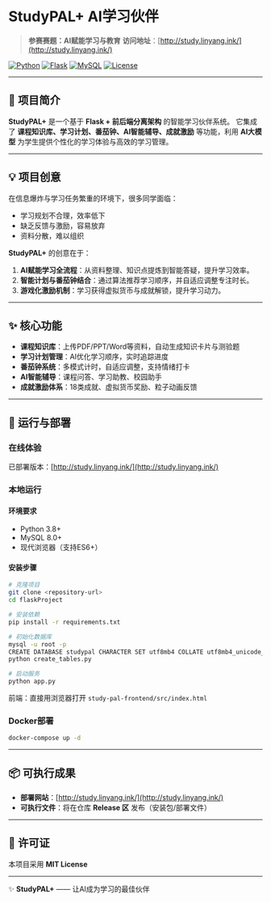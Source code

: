 # StudyPAL+ AI学习伙伴

> **参赛赛题：AI赋能学习与教育**
> **访问地址**：[http://study.linyang.ink/](http://study.linyang.ink/)

[![Python](https://img.shields.io/badge/Python-3.8+-blue.svg)](https://python.org)
[![Flask](https://img.shields.io/badge/Flask-2.3.3-green.svg)](https://flask.palletsprojects.com)
[![MySQL](https://img.shields.io/badge/MySQL-8.0+-orange.svg)](https://mysql.com)
[![License](https://img.shields.io/badge/License-MIT-yellow.svg)](LICENSE)

---

## 🎯 项目简介

**StudyPAL+** 是一个基于 **Flask + 前后端分离架构** 的智能学习伙伴系统。
它集成了 **课程知识库、学习计划、番茄钟、AI智能辅导、成就激励** 等功能，利用 **AI大模型** 为学生提供个性化的学习体验与高效的学习管理。

---

## 💡 项目创意

在信息爆炸与学习任务繁重的环境下，很多同学面临：

* 学习规划不合理，效率低下
* 缺乏反馈与激励，容易放弃
* 资料分散，难以组织

**StudyPAL+** 的创意在于：

1. **AI赋能学习全流程**：从资料整理、知识点提炼到智能答疑，提升学习效率。
2. **智能计划与番茄钟结合**：通过算法推荐学习顺序，并自适应调整专注时长。
3. **游戏化激励机制**：学习获得虚拟货币与成就解锁，提升学习动力。

---

## ✨ 核心功能

* **课程知识库**：上传PDF/PPT/Word等资料，自动生成知识卡片与测验题
* **学习计划管理**：AI优化学习顺序，实时追踪进度
* **番茄钟系统**：多模式计时，自适应调整，支持情绪打卡
* **AI智能辅导**：课程问答、学习助教、校园助手
* **成就激励体系**：18类成就、虚拟货币奖励、粒子动画反馈

---

## 🚀 运行与部署

### 在线体验

已部署版本：[http://study.linyang.ink/](http://study.linyang.ink/)

### 本地运行

#### 环境要求

* Python 3.8+
* MySQL 8.0+
* 现代浏览器（支持ES6+）

#### 安装步骤

```bash
# 克隆项目
git clone <repository-url>
cd flaskProject

# 安装依赖
pip install -r requirements.txt

# 初始化数据库
mysql -u root -p
CREATE DATABASE studypal CHARACTER SET utf8mb4 COLLATE utf8mb4_unicode_ci;
python create_tables.py

# 启动服务
python app.py
```

前端：直接用浏览器打开 `study-pal-frontend/src/index.html`

### Docker部署

```bash
docker-compose up -d
```

---

## 📦 可执行成果

* **部署网站**：[http://study.linyang.ink/](http://study.linyang.ink/)
* **可执行文件**：将在仓库 **Release 区** 发布（安装包/部署文件）

---

## 📄 许可证

本项目采用 **MIT License**

---

✨ **StudyPAL+** —— 让AI成为学习的最佳伙伴


